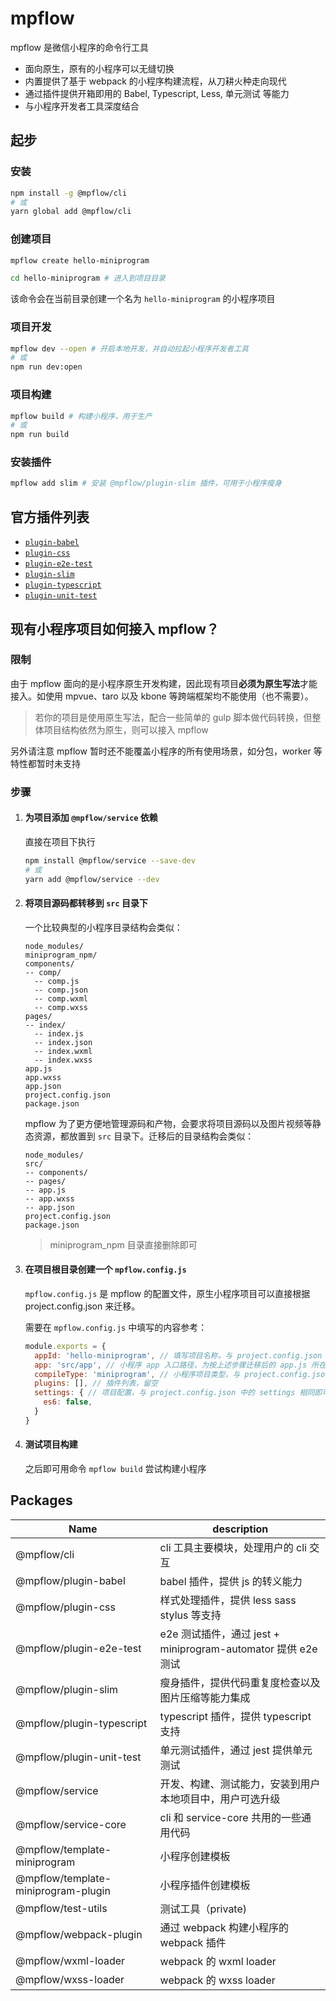 # mpflow

mpflow 是微信小程序的命令行工具

- 面向原生，原有的小程序可以无缝切换
- 内置提供了基于 webpack 的小程序构建流程，从刀耕火种走向现代
- 通过插件提供开箱即用的 Babel, Typescript, Less, 单元测试 等能力
- 与小程序开发者工具深度结合

## 起步

### 安装

```bash
npm install -g @mpflow/cli
# 或
yarn global add @mpflow/cli
```

### 创建项目

```bash
mpflow create hello-miniprogram

cd hello-miniprogram # 进入到项目目录
```

该命令会在当前目录创建一个名为 `hello-miniprogram` 的小程序项目

### 项目开发

```bash
mpflow dev --open # 开启本地开发，并自动拉起小程序开发者工具
# 或
npm run dev:open
```

### 项目构建

```bash
mpflow build # 构建小程序，用于生产
# 或
npm run build
```

### 安装插件

```bash
mpflow add slim # 安装 @mpflow/plugin-slim 插件，可用于小程序瘦身
```

## 官方插件列表

- [`plugin-babel`](https://www.npmjs.com/package/@mpflow/plugin-babel)
- [`plugin-css`](https://www.npmjs.com/package/@mpflow/plugin-css)
- [`plugin-e2e-test`](https://www.npmjs.com/package/@mpflow/plugin-e2e-test)
- [`plugin-slim`](https://www.npmjs.com/package/@mpflow/plugin-slim)
- [`plugin-typescript`](https://www.npmjs.com/package/@mpflow/plugin-typescript)
- [`plugin-unit-test`](https://www.npmjs.com/package/@mpflow/plugin-unit-test)

## 现有小程序项目如何接入 mpflow？

### 限制

由于 mpflow 面向的是小程序原生开发构建，因此现有项目**必须为原生写法**才能接入。如使用 mpvue、taro 以及 kbone 等跨端框架均不能使用（也不需要）。

> 若你的项目是使用原生写法，配合一些简单的 gulp 脚本做代码转换，但整体项目结构依然为原生，则可以接入 mpflow

另外请注意 mpflow 暂时还不能覆盖小程序的所有使用场景，如分包，worker 等特性都暂时未支持

### 步骤

1. #### 为项目添加 `@mpflow/service` 依赖

    直接在项目下执行

    ```bash
    npm install @mpflow/service --save-dev
    # 或
    yarn add @mpflow/service --dev
    ```

1. #### 将项目源码都转移到 `src` 目录下

    一个比较典型的小程序目录结构会类似：
    ```
    node_modules/
    miniprogram_npm/
    components/
    -- comp/
      -- comp.js
      -- comp.json
      -- comp.wxml
      -- comp.wxss
    pages/
    -- index/
      -- index.js
      -- index.json
      -- index.wxml
      -- index.wxss
    app.js
    app.wxss
    app.json
    project.config.json
    package.json
    ```

    mpflow 为了更方便地管理源码和产物，会要求将项目源码以及图片视频等静态资源，都放置到 `src` 目录下。迁移后的目录结构会类似：

    ```
    node_modules/
    src/
    -- components/
    -- pages/
    -- app.js
    -- app.wxss
    -- app.json
    project.config.json
    package.json
    ```

    > miniprogram_npm 目录直接删除即可

1. #### 在项目根目录创建一个 `mpflow.config.js`

    `mpflow.config.js` 是 mpflow 的配置文件，原生小程序项目可以直接根据 project.config.json 来迁移。

    需要在 `mpflow.config.js` 中填写的内容参考：

    ```javascript
    module.exports = {
      appId: 'hello-miniprogram', // 填写项目名称，与 project.config.json 中的 projectname 相同即可
      app: 'src/app', // 小程序 app 入口路径，为按上述步骤迁移后的 app.js 所在位置相对项目根目录的路径
      compileType: 'miniprogram', // 小程序项目类型，与 project.config.json 中的 compileType 相同即可
      plugins: [], // 插件列表，留空
      settings: { // 项目配置，与 project.config.json 中的 settings 相同即可
        es6: false,
      }
    }
    ```

1. #### 测试项目构建

    之后即可用命令 `mpflow build` 尝试构建小程序

## Packages

| Name                                | description                                                   |
| ----------------------------------- | ------------------------------------------------------------- |
| @mpflow/cli                         | cli 工具主要模块，处理用户的 cli 交互                         |
| @mpflow/plugin-babel                | babel 插件，提供 js 的转义能力                                |
| @mpflow/plugin-css                  | 样式处理插件，提供 less sass stylus 等支持                    |
| @mpflow/plugin-e2e-test             | e2e 测试插件，通过 jest + miniprogram-automator 提供 e2e 测试 |
| @mpflow/plugin-slim                 | 瘦身插件，提供代码重复度检查以及图片压缩等能力集成            |
| @mpflow/plugin-typescript           | typescript 插件，提供 typescript 支持                         |
| @mpflow/plugin-unit-test            | 单元测试插件，通过 jest 提供单元测试                          |
| @mpflow/service                     | 开发、构建、测试能力，安装到用户本地项目中，用户可选升级      |
| @mpflow/service-core                | cli 和 service-core 共用的一些通用代码                        |
| @mpflow/template-miniprogram        | 小程序创建模板                                                |
| @mpflow/template-miniprogram-plugin | 小程序插件创建模板                                            |
| @mpflow/test-utils                  | 测试工具（private)                                            |
| @mpflow/webpack-plugin              | 通过 webpack 构建小程序的 webpack 插件                        |
| @mpflow/wxml-loader                 | webpack 的 wxml loader                                        |
| @mpflow/wxss-loader                 | webpack 的 wxss loader                                        |
